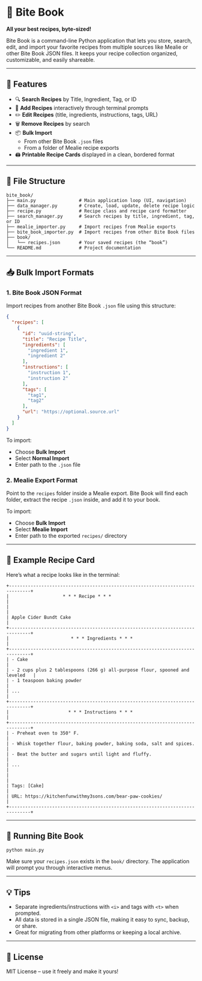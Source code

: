 # 🍴 Bite Book

**All your best recipes, byte-sized!**

Bite Book is a command-line Python application that lets you store, search, edit, and import your favorite recipes from multiple sources like Mealie or other Bite Book JSON files. It keeps your recipe collection organized, customizable, and easily shareable.

---

## 🚀 Features

- 🔍 **Search Recipes** by Title, Ingredient, Tag, or ID
- 📝 **Add Recipes** interactively through terminal prompts
- ✏️ **Edit Recipes** (title, ingredients, instructions, tags, URL)
- 🗑️ **Remove Recipes** by search
- 📦 **Bulk Import**
  - From other Bite Book `.json` files
  - From a folder of Mealie recipe exports
- 🖨️ **Printable Recipe Cards** displayed in a clean, bordered format

---

## 📂 File Structure

```text
bite_book/
├── main.py                # Main application loop (UI, navigation)
├── data_manager.py        # Create, load, update, delete recipe logic
├── recipe.py              # Recipe class and recipe card formatter
├── search_manager.py      # Search recipes by title, ingredient, tag, or ID
├── mealie_importer.py     # Import recipes from Mealie exports
├── bite_book_importer.py  # Import recipes from other Bite Book files
├── book/
│   └── recipes.json       # Your saved recipes (the “book”)
└── README.md              # Project documentation
```

---

## 📥 Bulk Import Formats

### 1. Bite Book JSON Format

Import recipes from another Bite Book `.json` file using this structure:

```json
{
  "recipes": [
    {
      "id": "uuid-string",
      "title": "Recipe Title",
      "ingredients": [
        "ingredient 1",
        "ingredient 2"
      ],
      "instructions": [
        "instruction 1",
        "instruction 2"
      ],
      "tags": [
        "tag1",
        "tag2"
      ],
      "url": "https://optional.source.url"
    }
  ]
}
```

To import:
- Choose **Bulk Import**
- Select **Normal Import**
- Enter path to the `.json` file

### 2. Mealie Export Format

Point to the `recipes` folder inside a Mealie export. Bite Book will find each folder, extract the recipe `.json` inside, and add it to your book.

To import:
- Choose **Bulk Import**
- Select **Mealie Import**
- Enter path to the exported `recipes/` directory

---

## 🧾 Example Recipe Card

Here’s what a recipe looks like in the terminal:

```
+------------------------------------------------------------------------------+
|                    * * * Recipe * * *                                        |
|                                                                              |
| Apple Cider Bundt Cake                                                       |
+------------------------------------------------------------------------------+
|                       * * * Ingredients * * *                                |
+------------------------------------------------------------------------------+
| - Cake                                                                       |
| - 2 cups plus 2 tablespoons (266 g) all-purpose flour, spooned and leveled   |
| - 1 teaspoon baking powder                                                   |
| ...                                                                          |
+------------------------------------------------------------------------------+
|                      * * * Instructions * * *                                |
+------------------------------------------------------------------------------+
| - Preheat oven to 350° F.                                                    |
| - Whisk together flour, baking powder, baking soda, salt and spices.         |
| - Beat the butter and sugars until light and fluffy.                         |
| ...                                                                          |
|                                                                              |
| Tags: [Cake]                                                                 |
| URL: https://kitchenfunwithmy3sons.com/bear-paw-cookies/                     |
+------------------------------------------------------------------------------+
```

---

## 🔧 Running Bite Book

```bash
python main.py
```

Make sure your `recipes.json` exists in the `book/` directory. The application will prompt you through interactive menus.

---

## 💡 Tips

- Separate ingredients/instructions with `<i>` and tags with `<t>` when prompted.
- All data is stored in a single JSON file, making it easy to sync, backup, or share.
- Great for migrating from other platforms or keeping a local archive.

---

## 📜 License

MIT License – use it freely and make it yours!
